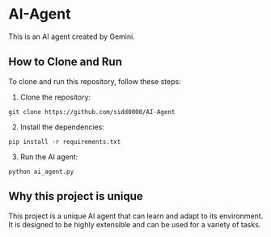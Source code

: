 # AI-Agent

This is an AI agent created by Gemini.

## How to Clone and Run

To clone and run this repository, follow these steps:

1. Clone the repository:
```
git clone https://github.com/sidd0000/AI-Agent
```

2. Install the dependencies:
```
pip install -r requirements.txt
```

3. Run the AI agent:
```
python ai_agent.py
```

## Why this project is unique

This project is a unique AI agent that can learn and adapt to its environment. It is designed to be highly extensible and can be used for a variety of tasks.
